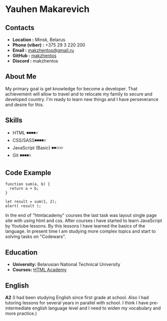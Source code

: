 # **Yauhen Makarevich**

## **Contacts**

- **Location :** Minsk, Belarus
- **Phone (viber) :** +375 29 3 220 200
- **Email :** makzhentos@gmail.ru
- **GitHub :** [makzhentos](https://github.com/makzhentos)
- **Discord :** makzhentos

## **About Me**

My primary goal is get knowledge for become a developer. That achievement will allow to travel and to relocate my family to secure and developed country. I'm ready to learn new things and I have perseverance and desire for this.

## **Skills**

- HTML ◾◾◾◾◽
- CSS/SASS◾◾◾◾◽
- JavaScript (Basic) ◾◾◽◽◽
- Git ◾◾◾◾◽

## **Code Example**

```
function sum(a, b) {
  return a + b;
}

let result = sum(1, 2);
alert( result );
```

In the end of "htmlacademy" courses the last task was layout single page site with using html and css. After courses i have started to learn JavaScript by Youtube lessons. By this lessons I have learned the basics of the language. In present time I am studying more complex topics and start to solving tasks on "Codewars".

## **Education**

- **University:** Belarusian National Technical University
- **Courses:** [HTML Academy](https://www.htmlacademy.ru)

## **English**

**A2** (I had been studying English since first grade at school. Also I had tutoring lessons for several years in parallel with school. I think I have pre-intermediate english language level and I need to widen my vocabulary and more practice.)